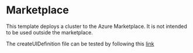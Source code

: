 # Marketplace

This template deploys a cluster to the Azure Marketplace.  It is not intended to be used outside the marketplace.

The createUIDefinition file can be tested by following this [link](https://portal.azure.com/?clientOptimizations=false#blade/Microsoft_Azure_Compute/CreateMultiVmWizardBlade/internal_bladeCallId/anything/internal_bladeCallerParams/%7B%22initialData%22:%7B%7D,%22providerConfig%22:%7B%22createUiDefinition%22:%22https%3A%2F%2Fraw.githubusercontent.com%2Fcouchbase-partners%2Fazure-resource-manager-couchbase%2Fmaster%2Fmarketplace%2FcreateUiDefinition.json%22%7D%7D)
